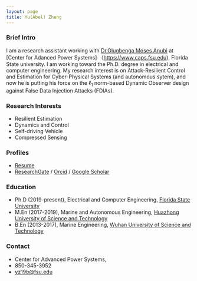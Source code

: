 ```yaml
---
layout: page
title: Yu(Abel) Zheng
---
```

### Brief Intro
I am a research assistant working with [Dr.Olugbenga Moses Anubi](https://scholar.google.com/citations?user=4AGpwF0AAAAJ&hl=en&oi=ao) at [Center for Adanced Power Systems] （https://www.caps.fsu.edu), Florida State university. I am working toward the Ph.D. degree in electrical and computer engineering. My research interest is on Attack-Resilient Control and Estimation for Cyber-Physical Systems (and autonomous sytem), and now he is putting his force on the $\ell_1$ norm-based Dynamic Observer design against False Data Injection Attacks (FDIAs).

### Research Interests
* Resilient Estimation
* Dynamics and Control
* Self-driving Vehicle
* Compressed Sensing

### Profiles
* [Resume](resource/Resume.pdf)
* [ResearchGate](https://www.researchgate.net/profile/Yu_Zheng45) / [Orcid](https://orcid.org/0000-0002-0894-6912) / [Google Scholar](https://scholar.google.com/citations?user=dn6dKBUAAAAJ&hl=en&oi=sra)

### Education
* Ph.D (2019-present), Electrical and Computer Engineering, [Florida State University](https://www.fsu.edu/)
* M.En (2017-2019), Marine and Autonomous Engineering, [Huazhong University of Science and Technology](http://english.hust.edu.cn/)
* B.En (2013-2017), Marine Engineering, [Wuhan University of Science and Technology](http://english.whut.edu.cn/)

### Contact
* Center for Advanced Power Systems, 
* 850-345-3952
* [yz19b@fsu.edu](mailto:yz19b@fsu.edu)
